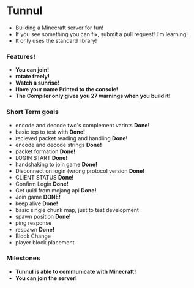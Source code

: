# Tunnul
 - Building a Minecraft server for fun!
 - If you see something you can fix, submit a pull request! I'm learning!
 - It only uses the standard library!

### Features!
 - **You can join!**
 - **rotate freely!**
 - **Watch a sunrise!**
 - **Have your name Printed to the console!**
 - **The Compiler only gives you 27 warnings when you build it!**

### Short Term goals
 - encode and decode two's complement varints **Done!**
 - basic tcp to test with **Done!**
 - recieved packet reading and handling **Done!**
 - encode and decode strings **Done!**
 - packet formation **Done!**
 - LOGIN START **Done!**
 - handshaking to join game **Done!**
 - Disconnect on login (wrong protocol version **Done!**
 - CLIENT STATUS **Done!**
 - Confirm Login **Done!**
 - Get uuid from mojang api **Done!**
 - Join game **DONE!** 
 - keep alive **Done!**
 - basic single chunk map, just to test development
 - spawn position **Done!**
 - ping response
 - respawn **Done!**
 - Block Change
 - player block placement

### Milestones
 - **Tunnul is able to communicate with Minecraft!**
 - **You can join the server!**
